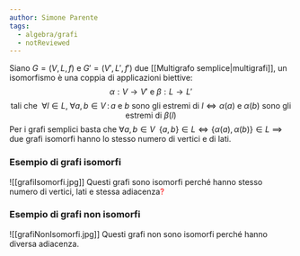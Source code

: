 ```yaml
---
author: Simone Parente
tags:
  - algebra/grafi
  - notReviewed
---
```

Siano $G=(V,L,f)$ e $G'=(V',L',f')$ due [[Multigrafo semplice|multigrafi]], un isomorfismo è una coppia di applicazioni biettive: 
$$\alpha:V \to V'\text{ e }\beta:L \to L'$$$$\text{ tali che } \; \forall l \in L,\; \forall a,b \in V\, :\, a \text{ e } b \text{ sono gli estremi di } l \iff \alpha(a) \text{ e } \alpha(b) \text{ sono gli estremi di }\beta(l)$$ Per i grafi semplici basta che $\forall a,b \in V \; \; \{a,b\} \in L \iff \{\alpha(a), \alpha(b)\} \in L$
$\implies$ due grafi isomorfi hanno lo stesso numero di vertici e di lati.
### Esempio di grafi isomorfi
![[grafiIsomorfi.jpg]]
Questi grafi sono isomorfi perché hanno stesso numero di vertici, lati e stessa adiacenza<span style="color:#ff0000">?</span>
### Esempio di grafi non isomorfi
![[grafiNonIsomorfi.jpg]]
Questi grafi non sono isomorfi perché hanno diversa adiacenza.